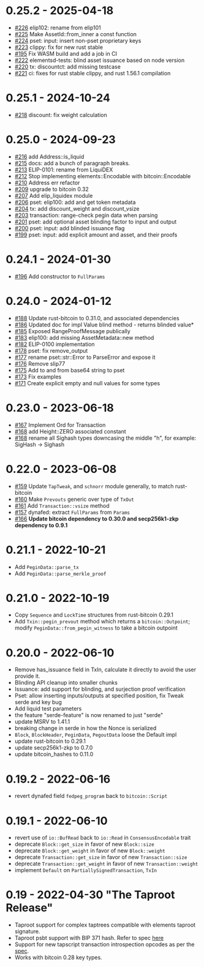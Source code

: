 
# 0.25.2 - 2025-04-18

* [#226](https://github.com/ElementsProject/rust-elements/pull/226) elip102: rename from elip101
* [#225](https://github.com/ElementsProject/rust-elements/pull/225) Make AssetId::from_inner a const function
* [#224](https://github.com/ElementsProject/rust-elements/pull/224) pset: input: insert non-pset proprietary keys
* [#223](https://github.com/ElementsProject/rust-elements/pull/223) clippy: fix for new rust stable
* [#195](https://github.com/ElementsProject/rust-elements/pull/195) Fix WASM build and add a job in CI
* [#222](https://github.com/ElementsProject/rust-elements/pull/222) elementsd-tests: blind asset issuance based on node version
* [#220](https://github.com/ElementsProject/rust-elements/pull/220) tx: discountct: add missing testcase
* [#221](https://github.com/ElementsProject/rust-elements/pull/221) ci: fixes for rust stable clippy, and rust 1.56.1 compilation

# 0.25.1 - 2024-10-24

* [#218](https://github.com/ElementsProject/rust-elements/pull/218) discount: fix weight calculation

# 0.25.0 - 2024-09-23

* [#216](https://github.com/ElementsProject/rust-elements/pull/216) add Address::is_liquid
* [#215](https://github.com/ElementsProject/rust-elements/pull/215) docs: add a bunch of paragraph breaks.
* [#213](https://github.com/ElementsProject/rust-elements/pull/213) ELIP-0101: rename from LiquiDEX
* [#212](https://github.com/ElementsProject/rust-elements/pull/212) Stop implementing elements::Encodable with bitcoin::Encodable
* [#210](https://github.com/ElementsProject/rust-elements/pull/210) Address err refactor
* [#209](https://github.com/ElementsProject/rust-elements/pull/209) upgrade to bitcoin 0.32
* [#207](https://github.com/ElementsProject/rust-elements/pull/207) Add elip_liquidex module
* [#206](https://github.com/ElementsProject/rust-elements/pull/206) pset: elip100: add and get token metadata
* [#204](https://github.com/ElementsProject/rust-elements/pull/204) tx: add discount_weight and discount_vsize
* [#203](https://github.com/ElementsProject/rust-elements/pull/203) transaction: range-check pegin data when parsing
* [#201](https://github.com/ElementsProject/rust-elements/pull/201) pset: add optional asset blinding factor to input and output
* [#200](https://github.com/ElementsProject/rust-elements/pull/200) pset: input: add blinded issuance flag
* [#199](https://github.com/ElementsProject/rust-elements/pull/199) pset: input: add explicit amount and asset, and their proofs

# 0.24.1 - 2024-01-30

* [#196](https://github.com/ElementsProject/rust-elements/pull/196) Add constructor to `FullParams`

# 0.24.0 - 2024-01-12

* [#188](https://github.com/ElementsProject/rust-elements/pull/188) Update rust-bitcoin to 0.31.0, and associated dependencies
* [#186](https://github.com/ElementsProject/rust-elements/pull/186) Updated doc for impl Value blind method - returns blinded value*
* [#185](https://github.com/ElementsProject/rust-elements/pull/185) Exposed RangeProofMessage publically
* [#183](https://github.com/ElementsProject/rust-elements/pull/183) elip100: add missing AssetMetadata::new method
* [#182](https://github.com/ElementsProject/rust-elements/pull/182) ELIP-0100 implementation
* [#178](https://github.com/ElementsProject/rust-elements/pull/178) pset: fix remove_output
* [#177](https://github.com/ElementsProject/rust-elements/pull/177) rename pset::str::Error to ParseError and expose it
* [#176](https://github.com/ElementsProject/rust-elements/pull/176) Remove slip77
* [#175](https://github.com/ElementsProject/rust-elements/pull/175) Add to and from base64 string to pset
* [#173](https://github.com/ElementsProject/rust-elements/pull/173) Fix examples
* [#171](https://github.com/ElementsProject/rust-elements/pull/171) Create explicit empty and null values for some types

# 0.23.0 - 2023-06-18

* [#167](https://github.com/ElementsProject/rust-elements/pull/167) Implement Ord for Transaction
* [#168](https://github.com/ElementsProject/rust-elements/pull/168) add Height::ZERO associated constant
* [#168](https://github.com/ElementsProject/rust-elements/pull/169) rename all Sighash types downcasing the middle "h", for example: SigHash -> Sighash

# 0.22.0 - 2023-06-08

* [#159](https://github.com/ElementsProject/rust-elements/pull/159) Update `TapTweak`, and `schnorr` module generally, to match rust-bitcoin
* [#160](https://github.com/ElementsProject/rust-elements/pull/160) Make `Prevouts` generic over type of `TxOut`
* [#161](https://github.com/ElementsProject/rust-elements/pull/161) Add `Transaction::vsize` method
* [#157](https://github.com/ElementsProject/rust-elements/pull/157) dynafed: extract `FullParams` from `Params`
* [#166](https://github.com/ElementsProject/rust-elements/pull/166) **Update bitcoin dependency to 0.30.0 and secp256k1-zkp dependency to 0.9.1**

# 0.21.1 - 2022-10-21

- Add `PeginData::parse_tx`
- Add `PeginData::parse_merkle_proof`

# 0.21.0 - 2022-10-19

- Copy `Sequence` and `LockTime` structures from rust-bitcoin 0.29.1
- Add `Txin::pegin_prevout` method which returns a `bitcoin::Outpoint`; modify `PeginData::from_pegin_witness` to take a bitcoin outpoint

# 0.20.0 - 2022-06-10

- Remove has_issuance field in TxIn, calculate it directly to avoid the user provide it.
- Blinding API cleanup into smaller chunks
- Issuance: add support for blinding, and surjection proof verification
- Pset: allow inserting inputs/outputs at specified position, fix Tweak serde and key bug
- Add liquid test parameters
- the feature "serde-feature" is now renamed to just "serde"
- update MSRV to 1.41.1
- breaking change in serde in how the Nonce is serialized
- `Block`, `BlockHeader`, `PeginData`, `PegoutData` loose the Default impl
- update rust-bitcoin to 0.29.1
- update secp256k1-zkp to 0.7.0
- update bitcoin_hashes to 0.11.0

# 0.19.2 - 2022-06-16

- revert dynafed field `fedpeg_program` back to `bitcoin::Script`

# 0.19.1 - 2022-06-10

- revert use of `io::BufRead` back to `io::Read` in `ConsensusEncodable` trait
- deprecate `Block::get_size` in favor of new `Block::size`
- deprecate `Block::get_weight` in favor of new `Block::weight`
- deprecate `Transaction::get_size` in favor of new `Transaction::size`
- deprecate `Transaction::get_weight` in favor of new `Transaction::weight`
- implement `Default` on `PartiallySignedTransaction`, `TxIn`

# 0.19 - 2022-04-30 "The Taproot Release"

- Taproot support for complex taptrees compatible with elements taproot signature.
- Taproot psbt support with BIP 371
hash. Refer to spec [here](https://github.com/ElementsProject/elements/blob/master/doc/taproot-sighash.mediawiki)
- Support for new tapscript transaction introspection opcodes as per the [spec](https://github.com/ElementsProject/elements/blob/master/doc/tapscript_opcodes.md).
- Works with bitcoin 0.28 key types.
